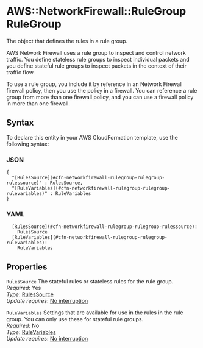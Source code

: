 # AWS::NetworkFirewall::RuleGroup RuleGroup<a name="aws-properties-networkfirewall-rulegroup-rulegroup"></a>

The object that defines the rules in a rule group\. 

AWS Network Firewall uses a rule group to inspect and control network traffic\. You define stateless rule groups to inspect individual packets and you define stateful rule groups to inspect packets in the context of their traffic flow\. 

To use a rule group, you include it by reference in an Network Firewall firewall policy, then you use the policy in a firewall\. You can reference a rule group from more than one firewall policy, and you can use a firewall policy in more than one firewall\. 

## Syntax<a name="aws-properties-networkfirewall-rulegroup-rulegroup-syntax"></a>

To declare this entity in your AWS CloudFormation template, use the following syntax:

### JSON<a name="aws-properties-networkfirewall-rulegroup-rulegroup-syntax.json"></a>

```
{
  "[RulesSource](#cfn-networkfirewall-rulegroup-rulegroup-rulessource)" : RulesSource,
  "[RuleVariables](#cfn-networkfirewall-rulegroup-rulegroup-rulevariables)" : RuleVariables
}
```

### YAML<a name="aws-properties-networkfirewall-rulegroup-rulegroup-syntax.yaml"></a>

```
  [RulesSource](#cfn-networkfirewall-rulegroup-rulegroup-rulessource): 
    RulesSource
  [RuleVariables](#cfn-networkfirewall-rulegroup-rulegroup-rulevariables): 
    RuleVariables
```

## Properties<a name="aws-properties-networkfirewall-rulegroup-rulegroup-properties"></a>

`RulesSource`  <a name="cfn-networkfirewall-rulegroup-rulegroup-rulessource"></a>
The stateful rules or stateless rules for the rule group\.   
*Required*: Yes  
*Type*: [RulesSource](aws-properties-networkfirewall-rulegroup-rulessource.md)  
*Update requires*: [No interruption](https://docs.aws.amazon.com/AWSCloudFormation/latest/UserGuide/using-cfn-updating-stacks-update-behaviors.html#update-no-interrupt)

`RuleVariables`  <a name="cfn-networkfirewall-rulegroup-rulegroup-rulevariables"></a>
Settings that are available for use in the rules in the rule group\. You can only use these for stateful rule groups\.   
*Required*: No  
*Type*: [RuleVariables](aws-properties-networkfirewall-rulegroup-rulevariables.md)  
*Update requires*: [No interruption](https://docs.aws.amazon.com/AWSCloudFormation/latest/UserGuide/using-cfn-updating-stacks-update-behaviors.html#update-no-interrupt)